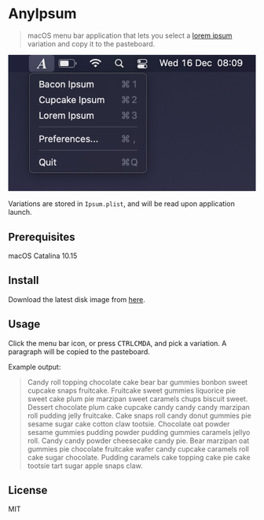 # AnyIpsum

> macOS menu bar application that lets you select a [lorem ipsum](https://en.wikipedia.org/wiki/Lorem_ipsum) variation and copy it to the pasteboard.

![Screenshot of the AnyIpsum application](screenshot.png)

Variations are stored in `Ipsum.plist`, and will be read upon application launch.

## Prerequisites

macOS Catalina 10.15

## Install

Download the latest disk image from [here](https://github.com/jlowgren/AnyIpsum/releases/latest).

## Usage

Click the menu bar icon, or press <kbd>CTRL</kbd><kbd>CMD</kbd><kbd>A</kbd>, and pick a variation. A paragraph will be copied to the pasteboard.

Example output:

> Candy roll topping chocolate cake bear bar gummies bonbon sweet cupcake snaps fruitcake. Fruitcake sweet gummies liquorice pie sweet cake plum pie marzipan sweet caramels chups biscuit sweet. Dessert chocolate plum cake cupcake candy candy candy marzipan roll pudding jelly fruitcake. Cake snaps roll candy donut gummies pie sesame sugar cake cotton claw tootsie. Chocolate oat powder sesame gummies pudding powder pudding gummies caramels jellyo roll. Candy candy powder cheesecake candy pie. Bear marzipan oat gummies pie chocolate fruitcake wafer candy cupcake caramels roll cake sugar chocolate. Pudding caramels cake topping cake pie cake tootsie tart sugar apple snaps claw.

## License

MIT
